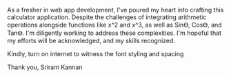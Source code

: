 As a fresher in web app development, I've poured my heart into crafting this calculator application. 
Despite the challenges of integrating arithmetic operations alongside functions like x^2 and x^3, as well as SinꝊ, CosꝊ, and TanꝊ.
I'm diligently working to address these complexities. 
I'm hopeful that my efforts will be acknowledged, and my skills recognized.

Kindly, turn on internet to witness the font styling and spacing


Thank you,
Sriram Kannan

